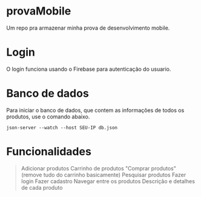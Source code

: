 # provaMobile

Um repo pra armazenar minha prova de desenvolvimento mobile.

# Login

O login funciona usando o Firebase para autenticação do usuario.

# Banco de dados

Para iniciar o banco de dados, que contem as informações de todos os produtos, use o comando abaixo.

```json-server --watch --host SEU-IP db.json```

# Funcionalidades
>Adicionar produtos
>Carrinho de produtos
>"Comprar produtos" (remove tudo do carrinho basicamente)
>Pesquisar produtos
>Fazer login
>Fazer cadastro
>Navegar entre os produtos
>Descrição e detalhes de cada produto
